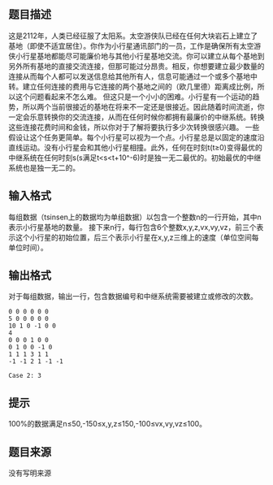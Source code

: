 


## 题目描述
这是2112年，人类已经征服了太阳系。太空游侠队已经在任何大块岩石上建立了基地（即使不适宜居住）。你作为小行星通讯部门的一员，工作是确保所有太空游侠小行星基地都能尽可能廉价地与其他小行星基地交流。你可以建立从每个基地到另外所有基地的直接交流连接，但那可能过分昂贵。相反，你想要建立最少数量的连接从而每个人都可以发送信息给其他所有人，信息可能通过一个或多个基地中转。建立任何连接的费用与它连接的两个基地之间的（欧几里德）距离成比例，所以这个问题看起来不怎么难。
但这只是一个小小的困难。小行星有一个运动的趋势，所以两个当前很接近的基地在将来不一定还是很接近。因此随着时间流逝，你一定会乐意转换你的交流连接，从而在任何时候你都拥有最廉价的中继系统。转换这些连接花费时间和金钱，所以你对于了解将要执行多少次转换很感兴趣。
一些假设让这个任务更简单。每个小行星可以视为一个点。小行星总是以固定的速度沿直线运动。没有小行星会和其他小行星相撞。此外，任何在时刻t(t≥0)变得最优的中继系统在任何时刻s(s满足t<s<t+10^-6)时是独一无二最优的。初始最优的中继系统也是独一无二的。
## 输入格式
每组数据（tsinsen上的数据均为单组数据）以包含一个整数n的一行开始，其中n表示小行星基地的数量。
接下来n行，每行包含6个整数x,y,z,vx,vy,vz，前三个表示这个小行星的初始位置，后三个表示小行星在x,y,z三维上的速度（单位空间每单位时间）。
## 输出格式
对于每组数据，输出一行，包含数据编号和中继系统需要被建立或修改的次数。

```input13
0 0 0 0 0 0
5 0 0 0 0 0
10 1 0 -1 0 0
4
0 0 0 1 0 0
0 1 0 0 -1 0
1 1 1 3 1 1
-1 -1 2 1 -1 -1

```

```output1Case 1: 3
Case 2: 3
```

## 提示
100%的数据满足n≤50,-150≤x,y,z≤150,-100≤vx,vy,vz≤100。
## 题目来源
没有写明来源


